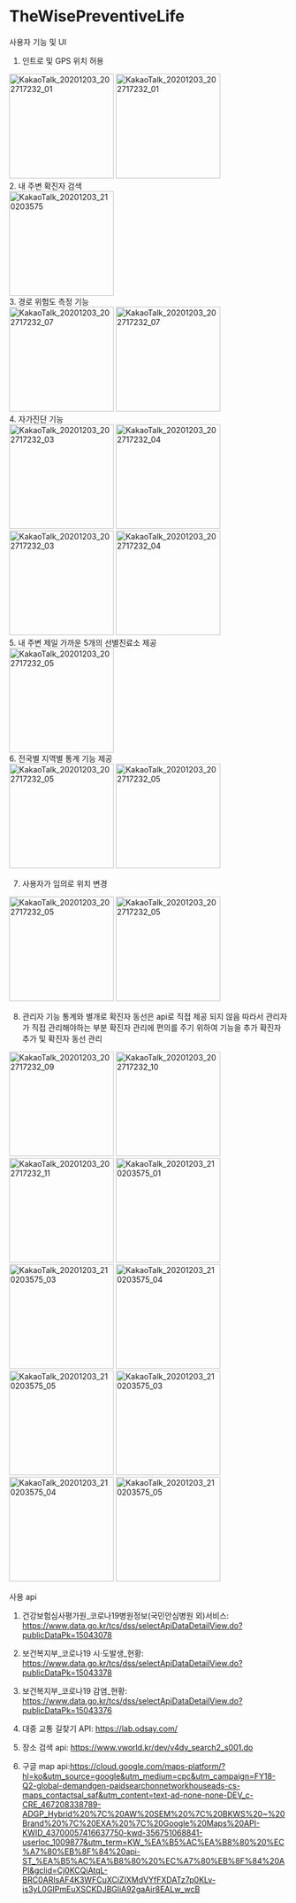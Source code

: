 # TheWisePreventiveLife

사용자 기능 및 UI 

1. 인트로 및 GPS 위치 허용
<div>
<img width="189" alt="KakaoTalk_20201203_202717232_01" src="https://user-images.githubusercontent.com/57628980/101017820-edca3b00-35ad-11eb-8cc5-db64e7ad1642.jpg">
<img width="189" alt="KakaoTalk_20201203_202717232_01" src="https://user-images.githubusercontent.com/57628980/101017439-72688980-35ad-11eb-84ab-fa5786d1480d.jpg">
</div>
2. 내 주변 확진자 검색
<div>
<img width="189" alt="KakaoTalk_20201203_210203575" src="https://user-images.githubusercontent.com/57628980/101016223-cffbd680-35ab-11eb-9fb3-597da9c737f0.png">
</div>
3. 경로 위험도 측정 기능
<div>
<img width="189" alt="KakaoTalk_20201203_202717232_07" src="https://user-images.githubusercontent.com/57628980/101017874-04709200-35ae-11eb-929b-dcfa720a2d65.jpg">
<img width="189" alt="KakaoTalk_20201203_202717232_07" src="https://user-images.githubusercontent.com/57628980/101017882-08041900-35ae-11eb-8b4d-10e289aeef6c.jpg">
</div>
4. 자가진단 기능
<div>
<img width="189" alt="KakaoTalk_20201203_202717232_03" src="https://user-images.githubusercontent.com/57628980/101015960-7d221f00-35ab-11eb-8f8a-29a19ba806fd.png">
<img width="189" alt="KakaoTalk_20201203_202717232_04" src="https://user-images.githubusercontent.com/57628980/101015962-7dbab580-35ab-11eb-8f9d-6f28cdbab3f4.png">
<img width="189" alt="KakaoTalk_20201203_202717232_03" src="https://user-images.githubusercontent.com/57628980/101018119-63cea200-35ae-11eb-930a-0d6c5ab5945e.jpg">
<img width="189" alt="KakaoTalk_20201203_202717232_04" src="https://user-images.githubusercontent.com/57628980/101018129-66c99280-35ae-11eb-8ff9-928b65a44840.jpg">
</div>
5. 내 주변 제일 가까운 5개의 선별진료소 제공
<div>
<img width="189" alt="KakaoTalk_20201203_202717232_05" src="https://user-images.githubusercontent.com/57628980/101018132-67fabf80-35ae-11eb-89e0-a82389571b6c.jpg">
</div>
6. 전국별 지역별 통계 기능 제공
<div>
<img width="189" alt="KakaoTalk_20201203_202717232_05" src="https://user-images.githubusercontent.com/57628980/101016037-9925c080-35ab-11eb-9c13-2fbd8490fa93.png">
<img width="189" alt="KakaoTalk_20201203_202717232_05" src="https://user-images.githubusercontent.com/57628980/101017989-2ec24f80-35ae-11eb-9325-ad708ec535dc.jpg">
</div>

7. 사용자가 임의로 위치 변경
<div>
<img width="189" alt="KakaoTalk_20201203_202717232_05" src="https://user-images.githubusercontent.com/57628980/101017498-82806900-35ad-11eb-8a5b-0f0bd8ed8531.jpg">
<img width="189" alt="KakaoTalk_20201203_202717232_05" src="https://user-images.githubusercontent.com/57628980/101017532-8ad8a400-35ad-11eb-8fff-fce0caf479b6.jpg">
</div>


8. 관리자 기능
통계와 별개로 확진자 동선은 api로 직접 제공 되지 않음 
따라서 관리자가 직접 관리해야하는 부분
확진자 관리에 편의를 주기 위하여 기능을 추가
확진자 추가 및 확진자 동선 관리
<div>
<img width="189" alt="KakaoTalk_20201203_202717232_09" src="https://user-images.githubusercontent.com/57628980/101016563-50223c00-35ac-11eb-9b26-c00173b3fa20.png">
<img width="189" alt="KakaoTalk_20201203_202717232_10" src="https://user-images.githubusercontent.com/57628980/101016567-51536900-35ac-11eb-90a3-c88a5a5d3ad1.png">
<img width="189" alt="KakaoTalk_20201203_202717232_11" src="https://user-images.githubusercontent.com/57628980/101016675-75af4580-35ac-11eb-9759-fa596beec59b.png">
<img width="189" alt="KakaoTalk_20201203_210203575_01" src="https://user-images.githubusercontent.com/57628980/101016678-76e07280-35ac-11eb-8a3b-419f7577c0bd.png">
<img width="189" alt="KakaoTalk_20201203_210203575_03" src="https://user-images.githubusercontent.com/57628980/101016809-9b3c4f00-35ac-11eb-9eac-f5381b705242.png">
<img width="189" alt="KakaoTalk_20201203_210203575_04" src="https://user-images.githubusercontent.com/57628980/101016811-9c6d7c00-35ac-11eb-8a7b-98a757e46c78.png">
<img width="189" alt="KakaoTalk_20201203_210203575_05" src="https://user-images.githubusercontent.com/57628980/101016813-9d061280-35ac-11eb-9e94-2c88555733f8.png">
<img width="189" alt="KakaoTalk_20201203_210203575_03" src="https://user-images.githubusercontent.com/57628980/101018279-9aa4b800-35ae-11eb-8aed-609b4f1a8a75.jpg">
<img width="189" alt="KakaoTalk_20201203_210203575_04" src="https://user-images.githubusercontent.com/57628980/101018280-9bd5e500-35ae-11eb-95f2-be022024d84d.jpg">
<img width="189" alt="KakaoTalk_20201203_210203575_05" src="https://user-images.githubusercontent.com/57628980/101018281-9c6e7b80-35ae-11eb-9929-0cc8bde6147e.jpg">
</div>


사용 api
1. 건강보험심사평가원_코로나19병원정보(국민안심병원 외)서비스: https://www.data.go.kr/tcs/dss/selectApiDataDetailView.do?publicDataPk=15043078

2. 보건복지부_코로나19 시·도발생_현황: https://www.data.go.kr/tcs/dss/selectApiDataDetailView.do?publicDataPk=15043378

3. 보건복지부_코로나19 감염_현황: https://www.data.go.kr/tcs/dss/selectApiDataDetailView.do?publicDataPk=15043376

4. 대중 교통 길찾기 API: https://lab.odsay.com/

5. 장소 검색 api: https://www.vworld.kr/dev/v4dv_search2_s001.do

6. 구글 map api:https://cloud.google.com/maps-platform/?hl=ko&utm_source=google&utm_medium=cpc&utm_campaign=FY18-Q2-global-demandgen-paidsearchonnetworkhouseads-cs-maps_contactsal_saf&utm_content=text-ad-none-none-DEV_c-CRE_467208338789-ADGP_Hybrid%20%7C%20AW%20SEM%20%7C%20BKWS%20~%20Brand%20%7C%20EXA%20%7C%20Google%20Maps%20API-KWID_43700057416637750-kwd-356751068841-userloc_1009877&utm_term=KW_%EA%B5%AC%EA%B8%80%20%EC%A7%80%EB%8F%84%20api-ST_%EA%B5%AC%EA%B8%80%20%EC%A7%80%EB%8F%84%20API&gclid=Cj0KCQiAtqL-BRC0ARIsAF4K3WFCuXCiZIXMdVYfFXDATz7p0KLv-is3yL0GIPmEuXSCKDJBGliA92gaAir8EALw_wcB

